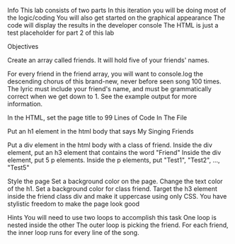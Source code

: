 Info
This lab consists of two parts
In this iteration you will be doing most of the logic/coding
You will also get started on the graphical appearance
    The code will display the results in the developer console
    The HTML is just a test placeholder for part 2 of this lab

Objectives

Create an array called friends. It will hold five of your friends' names.

For every friend in the friend array, you will want to console.log the descending chorus of this brand-new, never before seen song 100 times. The lyric must include your friend's name, and must be grammatically correct when we get down to 1. See the example output for more information.

In the HTML, set the page title to 99 Lines of Code In The File

Put an h1 element in the html body that says My Singing Friends

Put a div element in the html body with a class of friend.
    Inside the div element, put an h3 element that contains the word "Friend"
    Inside the div element, put 5 p elements.
    Inside the p elements, put "Test1", "Test2", ..., "Test5"

Style the page
    Set a background color on the page.
    Change the text color of the h1.
    Set a background color for class friend.
    Target the h3 element inside the friend class div and make it uppercase using only CSS.
    You have stylistic freedom to make the page look good

Hints
You will need to use two loops to accomplish this task
    One loop is nested inside the other
    The outer loop is picking the friend. For each friend, the inner loop runs for every line of the song.